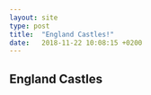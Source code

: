 ```yaml
---
layout: site
type: post
title:  "England Castles!"
date:   2018-11-22 10:08:15 +0200
---
```


<h2>England Castles</h2>
